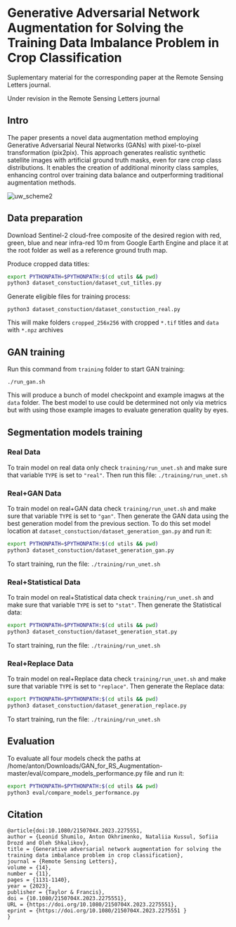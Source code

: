 # Generative Adversarial Network Augmentation for Solving the Training Data Imbalance Problem in Crop Classification
Suplementary material for the corresponding paper at the Remote Sensing Letters journal.


Under revision in the Remote Sensing Letters journal
## Intro
The paper presents a novel data augmentation method employing Generative Adversarial Neural Networks (GANs) with pixel-to-pixel transformation (pix2pix). This approach generates realistic synthetic satellite images with artificial ground truth masks, even for rare crop class distributions. It enables the creation of additional minority class samples, enhancing control over training data balance and outperforming traditional augmentation methods.

![uw_scheme2](https://github.com/IPT-MMDA/GAN_for_RS_Augmentation/assets/142814789/4baf33a8-83cc-4e4b-96d2-627e35cb3929)

## Data preparation

Download Sentinel-2 cloud-free composite of the desired region with red, green, blue and near infra-red 10 m from Google Earth Engine and place it at the root folder as well as a reference ground truth map.

Produce cropped data titles:

```bash
export PYTHONPATH=$PYTHONPATH:$(cd utils && pwd)
python3 dataset_constuction/dataset_cut_titles.py
```

Generate eligible files for training process:

`python3 dataset_constuction/dataset_constuction_real.py`

This will make folders `cropped_256x256` with cropped `*.tif` titles and `data` with `*.npz` archives

## GAN training

Run this command from `training` folder to start GAN training:

`./run_gan.sh`

This will produce a bunch of model checkpoint and example imagws at the `data` folder. The best model to use could be determined not only via metrics but with using those example images to evaluate generation quality by eyes. 

## Segmentation models training

### Real Data
To train model on real data only check `training/run_unet.sh` and make sure that variable `TYPE` is set to `"real"`. Then run this file: 
`./training/run_unet.sh`

### Real+GAN Data
To train model on real+GAN data check `training/run_unet.sh` and make sure that variable `TYPE` is set to `"gan"`. Then generate the GAN data using the best generation model from the previous section. To do this set model location at `dataset_constuction/dataset_generation_gan.py` and run it:

```bash
export PYTHONPATH=$PYTHONPATH:$(cd utils && pwd)
python3 dataset_constuction/dataset_generation_gan.py
```

To start training, run the file: 
`./training/run_unet.sh`

### Real+Statistical Data
To train model on real+Statistical data check `training/run_unet.sh` and make sure that variable `TYPE` is set to `"stat"`. Then generate the Statistical data:

```bash
export PYTHONPATH=$PYTHONPATH:$(cd utils && pwd)
python3 dataset_constuction/dataset_generation_stat.py
```

To start training, run the file: 
`./training/run_unet.sh`

### Real+Replace Data
To train model on real+Replace data check `training/run_unet.sh` and make sure that variable `TYPE` is set to `"replace"`. Then generate the Replace data:

```bash
export PYTHONPATH=$PYTHONPATH:$(cd utils && pwd)
python3 dataset_constuction/dataset_generation_replace.py
```

To start training, run the file: 
`./training/run_unet.sh`

## Evaluation

To evaluate all four models check the paths at /home/anton/Downloads/GAN_for_RS_Augmentation-master/eval/compare_models_performance.py file and run it:

```bash
export PYTHONPATH=$PYTHONPATH:$(cd utils && pwd)
python3 eval/compare_models_performance.py
```

## Citation

```
@article{doi:10.1080/2150704X.2023.2275551,
author = {Leonid Shumilo, Anton Okhrimenko, Nataliia Kussul, Sofiia Drozd and Oleh Shkalikov},
title = {Generative adversarial network augmentation for solving the training data imbalance problem in crop classification},
journal = {Remote Sensing Letters},
volume = {14},
number = {11},
pages = {1131-1140},
year = {2023},
publisher = {Taylor & Francis},
doi = {10.1080/2150704X.2023.2275551},
URL = {https://doi.org/10.1080/2150704X.2023.2275551},
eprint = {https://doi.org/10.1080/2150704X.2023.2275551 }
}
```

